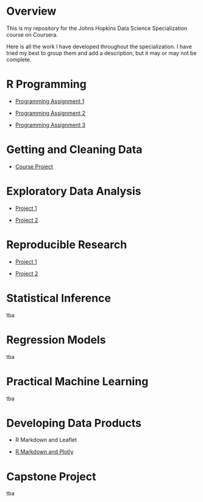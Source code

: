 # Overview

This is my repository for the Johns Hopkins Data Science Specialization course on Coursera.

Here is all the work I have developed throughout the specialization. I have tried my best to group them and add a description, but it may or may not be complete.

# R Programming

- [Programming Assignment 1](https://jerrymn.github.io/CourseraDataScience/R_Programming/ProgrammingAssignment1/)

- [Programming Assignment 2](https://jerrymn.github.io/CourseraDataScience/R_Programming/ProgrammingAssignment2/)

- [Programming Assignment 3](https://jerrymn.github.io/CourseraDataScience/R_Programming/ProgrammingAssignment3/)

# Getting and Cleaning Data

- [Course Project](https://jerrymn.github.io/CourseraDataScience/GettingAndCleaningData/CourseProject/)

# Exploratory Data Analysis

- [Project 1](https://jerrymn.github.io/CourseraDataScience/ExploratoryDataAnalysis/Project1/)

- [Project 2](https://jerrymn.github.io/CourseraDataScience/ExploratoryDataAnalysis/Project2/)

# Reproducible Research

- [Project 1](https://jerrymn.github.io/CourseraDataScience/ReproducibleResearch/Project1/)

- [Project 2](https://jerrymn.github.io/CourseraDataScience/ReproducibleResearch/Project2/)

# Statistical Inference

tba

# Regression Models

tba

# Practical Machine Learning

tba

# Developing Data Products

- R Markdown and Leaflet

- [R Markdown and Plotly](https://jerrymn.github.io/CourseraDataScience/DataProducts/Plotly/)

# Capstone Project

tba